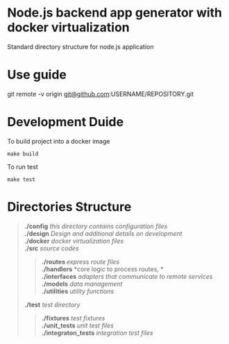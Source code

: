 # Node.js backend app generator with docker virtualization
Standard directory structure for node.js application

# Use guide
git remote -v origin git@github.com:USERNAME/REPOSITORY.git 

# Development Duide
To build project into a docker image
```
make build
```

To run test
```
make test
```

# Directories Structure
><b>./config</b>
*this directory contains configuration files*<br>
><b>./design</b>
*Design and additional details on development*<br>
><b>./docker</b>
*docker virtualization files*<br>
><b>./src</b>
*source codes*
>><b>./routes </b>
*express route files*<br>
>><b>./handlers</b>
*core logic to process routes, *<br>
>><b>./interfaces</b>
*adapters that communicate to remote services*<br>
>><b>./models</b>
*data management*<br>
>><b>./utilities</b>
*utility functions*</br>
>
><b>./test</b>
*test directory*
>
>><b>./fixtures</b>
*test fixtures*</br>
>><b>./unit_tests</b>
*unit test files*<br>
>><b>./integraton_tests</b>
*integration test files*<br>



